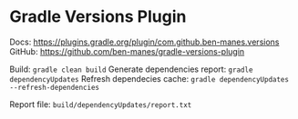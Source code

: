 # Gradle Versions Plugin

Docs: https://plugins.gradle.org/plugin/com.github.ben-manes.versions
GitHub: https://github.com/ben-manes/gradle-versions-plugin

Build: `gradle clean build`
Generate dependencies report: `gradle dependencyUpdates`
Refresh dependecies cache: `gradle dependencyUpdates --refresh-dependencies`

Report file: `build/dependencyUpdates/report.txt`
